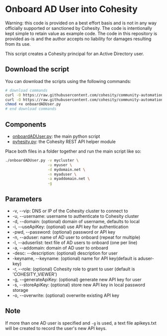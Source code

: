 # Onboard AD User into Cohesity

Warning: this code is provided on a best effort basis and is not in any way officially supported or sanctioned by Cohesity. The code is intentionally kept simple to retain value as example code. The code in this repository is provided as-is and the author accepts no liability for damages resulting from its use.

This script creates a Cohesity principal for an Active Directory user.

## Download the script

You can download the scripts using the following commands:

```bash
# download commands
curl -O https://raw.githubusercontent.com/cohesity/community-automation-samples/main/python/onboardADUser/onboardADUser.py
curl -O https://raw.githubusercontent.com/cohesity/community-automation-samples/main/python/pyhesity.py
chmod +x onboardADUser.py
# end download commands
```

## Components

* [onboardADUser.py](https://raw.githubusercontent.com/cohesity/community-automation-samples/main/python/onboardADUser/onboardADUser.py): the main python script
* [pyhesity.py](https://raw.githubusercontent.com/cohesity/community-automation-samples/main/python/pyhesity/pyhesity.py): the Cohesity REST API helper module

Place both files in a folder together and run the main script like so:

```bash
./onboardADUser.py -v mycluster \
                   -u myuser \
                   -d mydomain.net \
                   -n myaduser \
                   -a myaddomain.net \
                   -g
```

## Parameters

* -v, --vip: DNS or IP of the Cohesity cluster to connect to
* -u, --username: username to authenticate to Cohesity cluster
* -d, --domain: (optional) domain of username, defaults to local
* -i, --useApiKey: (optional) use API key for authentication
* -pwd, --password: (optional) password or API key
* -n, --aduser: name of AD user to onboard (repeat for multiple)
* -l, --aduserlist: text file of AD users to onboard (one per line)
* -a, --addomain: domain of AD user to onboard
* -desc: --description: (optional) description for user
* -keyname, --keyname: (optional) name for API key(default is aduser-key)
* -r, --role: (optional) Cohesity role to grant to user (default is 'COHESITY_VIEWER')
* -g, --generateApiKey: (optional) generate new API key for user
* -s, --storeApiKey: (optional) store new API key in local password storage
* -o, --overwrite: (optional) overwrite existing API key

## Note

If more than one AD user is specified and `-g` is used, a text file apikeys.txt will be created to record the user's new API keys.
